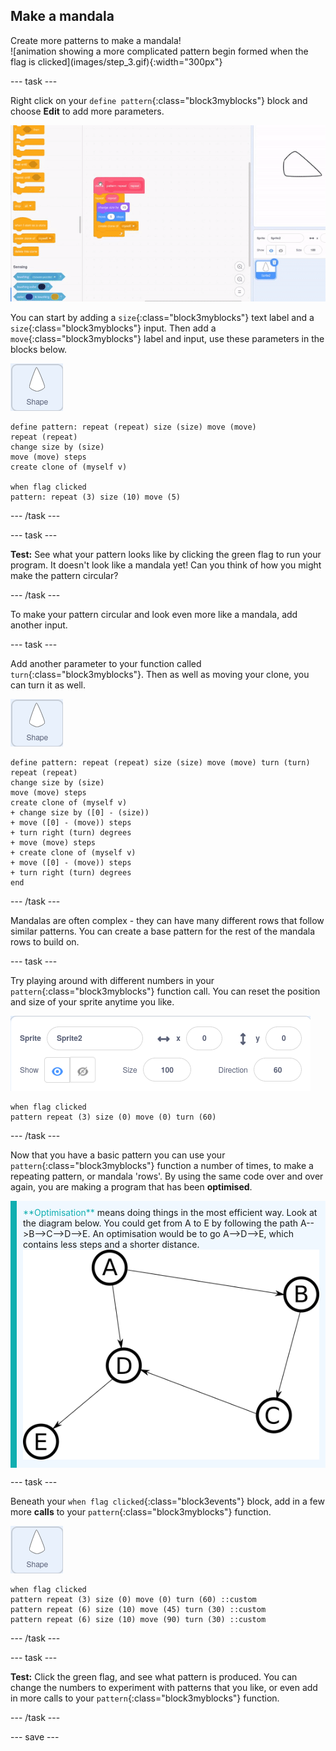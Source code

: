 ## Make a mandala

<div style="display: flex; flex-wrap: wrap">
<div style="flex-basis: 200px; flex-grow: 1; margin-right: 15px;">
Create more patterns to make a mandala!
</div>
<div>
![animation showing a more complicated pattern begin formed when the flag is clicked](images/step_3.gif){:width="300px"}
</div>
</div>

--- task ---

Right click on your `define pattern`{:class="block3myblocks"} block and choose **Edit** to add more parameters.

![animation showing the editing of a my blocks function to add in extra parameters](images/edit-parameter.gif)

You can start by adding a `size`{:class="block3myblocks"} text label and a `size`{:class="block3myblocks"} input. Then add a  `move`{:class="block3myblocks"} label and input, use these parameters in the blocks below.

![shape sprite](images/shape_sprite.png)
```blocks3
define pattern: repeat (repeat) size (size) move (move)
repeat (repeat)
change size by (size)
move (move) steps
create clone of (myself v)

when flag clicked
pattern: repeat (3) size (10) move (5)
```

--- /task ---

--- task ---

**Test:** See what your pattern looks like by clicking the green flag to run your program. It doesn't look like a mandala yet! Can you think of how you might make the pattern circular?

--- /task ---

To make your pattern circular and look even more like a mandala, add another input.

--- task ---

Add another parameter to your function called `turn`{:class="block3myblocks"}. Then as well as moving your clone, you can turn it as well.

![shape sprite](images/shape_sprite.png)
```blocks3
define pattern: repeat (repeat) size (size) move (move) turn (turn)
repeat (repeat)
change size by (size)
move (move) steps
create clone of (myself v)
+ change size by ([0] - (size))
+ move ([0] - (move)) steps
+ turn right (turn) degrees
+ move (move) steps
+ create clone of (myself v)
+ move ([0] - (move)) steps
+ turn right (turn) degrees
end
```

--- /task ---

Mandalas are often complex - they can have many different rows that follow similar patterns. You can create a base pattern for the rest of the mandala rows to build on. 

--- task ---

Try playing around with different numbers in your `pattern`{:class="block3myblocks"} function call. You can reset the position and size of your sprite anytime you like.

![image of the sprites attribute box with the size, x coordinate and y coordinate all set to zero](images/reset-attributes.png)

```blocks3
when flag clicked
pattern repeat (3) size (0) move (0) turn (60)
```

--- /task ---


Now that you have a basic pattern you can use your `pattern`{:class="block3myblocks"} function a number of times, to make a repeating pattern, or mandala 'rows'. By using the same code over and over again, you are making a program that has been **optimised**.

<p style="border-left: solid; border-width:10px; border-color: #0faeb0; background-color: aliceblue; padding: 10px;">
<span style="color: #0faeb0">**Optimisation**</span> means doing things in the most efficient way. Look at the diagram below. You could get from A to E by following the path A-->B-->C-->D-->E. An optimisation would be to go A-->D-->E, which contains less steps and a shorter distance.
<img src="images/map.png">
</p>

--- task ---

Beneath your `when flag clicked`{:class="block3events"} block, add in a few more **calls** to your `pattern`{:class="block3myblocks"} function.

![shape sprite](images/shape_sprite.png)
```blocks3
when flag clicked
pattern repeat (3) size (0) move (0) turn (60) ::custom
pattern repeat (6) size (10) move (45) turn (30) ::custom
pattern repeat (6) size (10) move (90) turn (30) ::custom
```

--- /task ---

--- task ---

**Test:** Click the green flag, and see what pattern is produced. You can change the numbers to experiment with patterns that you like, or even add in more calls to your `pattern`{:class="block3myblocks"} function.

--- /task ---

--- save ---
